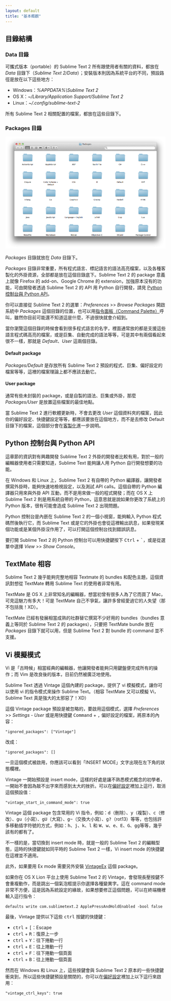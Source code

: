 ```yaml
---
layout: default
title: "基本概觀"
---
```

## <span id="directories">目錄結構</span>

### <span id="data-directory">Data 目錄</span>

可攜式版本（portable）的 Sublime Text 2 所有跟使用者有關的資料，都放在 _Data_ 目錄下（_Sublime Text 2/Data_）；安裝版本則因為系統平台的不同，預設路徑是放在以下這些地方：

* Windows：_%APPDATA%\Sublime Text 2_
* OS X：_~/Library/Application Support/Sublime Text 2_
* Linux：_~/.config/sublime-text-2_

所有 Sublime Text 2 相關配置的檔案，都放在這些目錄下。<i class="icon-folder-open"></i>

### <span id="package-directory">Packages 目錄</span>

![sublime-packages](/images/sublime-packages.png)

_Packages_ 目錄就放在 _Data_ 目錄下。

_Packages_ 目錄非常重要，所有程式語言、標記語言的語法高亮檔案，以及各種客製化的外掛資源，全部都是放在這個目錄底下。Sublime Text 2 的 package 意義上就像 Firefox 的 add-on、Google Chrome 的 extension，加強原本沒有的功能，可由開發者透過 Sublime Text 2 的 API 用 Python 自行開發，請見 [Python 控制台與 Python API](#python-console-and-python-api)。

你可以直接從 Sublime Text 2 的選單：_Preferences_ >> _Browse Packages_ 開啟系統中 _Packages_ 這個目錄的位置，也可以用[指令面板（Command Palette）](/file-management-and-command-palette#command-palette)呼叫，雖然你目前可能還不知道這是什麼，不過很快就會介紹到。

當你瀏覽這個目錄的時候會看到很多程式語言的名字，裡面通常放的都是支援這些語言程式碼高亮的檔案，或是巨集、自動完成的語法等等，可是其中有兩個看起來很不一樣，那就是 _Default_、_User_ 這兩個目錄。

#### <span id="default-package">Default package</span>

_Packages/Default_ 是存放所有 Sublime Text 2 預設的程式、巨集、偏好設定的檔案等等，這裡的檔案理論上都不應該去動它。

<!-- TODO: 加上中文化的連結。 -->

#### <span id="user-package">User package</span>

通常有些未封裝的 package，或是自製的語法、巨集或外掛，那麼 _Packages/User_ 是放置這些檔案的最佳地點。

當 Sublime Text 2 進行軟體更新時，不會去更改 _User_ 這個資料夾的檔案，因此你的偏好設定、快捷鍵設定等等，都應該要放在這個地方，而不是去修改 Default 目錄下的檔案，這個部分會在[客製化](/customization)進一步說明。

## <span id="python-console-and-python-api">Python 控制台與 Python API</span>

這章節的資訊對有興趣開發 Sublime Text 2 外掛的開發者比較有用，對於一般的編輯器使用者只需要知道，Sublime Text 能夠讓人用 Python 自行開發想要的功能。

在 Windows 和 Linux 上，Sublime Text 2 有自帶的 Python 編譯器，讓開發者撰寫外掛時，能夠快速地檢視設定，以及測試 API calls。這個自帶的 Python 編譯器只用來與外掛 API 互動，而不是用來做一般的程式開發；而在 OS X 上 Sublime Text 2 則是用系統自帶的 Python，這意思就是說如果你更改了系統上的 Python 版本，很有可能會造成 Sublime Text 2 出現問題。

Python 控制台是內嵌在 Sublime Text 2 的一個小視窗，能夠輸入 Python 程式碼然後執行它，而 Sublime Text 或是它的外掛也會從這裡輸出訊息，如果發現某個功能或是某個外掛沒作用了，可以打開這個控制台找到錯誤訊息。

要打開 Sublime Text 2 的 Python 控制台可以用快捷鍵按下 <kbd>Ctrl</kbd> + <kbd>`</kbd>，或是從選單中選擇 _View_ >> _Show Console_。

## <span id="textmate-compatibility">TextMate 相容</span>

Sublime Text 2 幾乎能夠完整地相容 Textmate 的 bundles 和配色主題，這個資訊對想從 TextMate 轉用 Sublime Text 的使用者非常有用。

TextMate 是 OS X 上非常知名的編輯器，想當初曾有很多人為了它而買了 Mac，可見這魅力有多大！可是 TextMate 自己不爭氣，讓許多曾經愛過它的人失望（那不包括我！XD）。<i class="icon-hand-up"></i>

TextMate 已經有發展相當成熟的社群替它撰寫不少好用的 bundles（bundles 意義上等同於 Sublime Text 2 的 packages），只要把 TextMate bundle 放在 _Packages_ 目錄下就可以用，但是 Sublime Text 2 對 bundle 的 command 並不支援。

## <span id="vi-emulation">Vi 模擬模式</span>

Vi 是「古時候」相當經典的編輯器，他讓開發者能夠只用鍵盤便完成所有的操作；而 Vim 是改良後的版本，目前仍然被廣泛地使用。<i class="icon-pencil"></i>

Sublime Text 透過 Vintage 這個內建的 package，提供了 vi 模擬模式，讓你可以使用 vi 的指令模式來操作 Sublime Text。（相容 TextMate 又可以模擬 Vi，Sublime Text 真是強大的太邪惡了！XD）

這個 Vintage package 預設是被忽略的，要啟用這個模式，選擇 _Preferences_ >> _Settings - User_ 或是用快捷鍵 <kbd>Command</kbd> + <kbd>,</kbd> 偏好設定的檔案，將原本的內容：

    "ignored_packages": ["Vintage"]

改成：

    "ignored_packages": []

一旦這個模式被啟用，你應該可以看到「INSERT MODE」文字出現在左下角的狀態欄裡。

Vintage 一開始預設是 insert mode，這樣的好處是讓不熟悉模式概念的初學者，一開始不會因為敲不出字來而感到太大的挫折。可以在[偏好設定](/customization#how-to-change-settings)裡加上這行，取消這個預設值：

    "vintage_start_in_command_mode": true

Vintage 這個 package 包含常用的 Vi 指令，例如：<kbd>d</kbd>（刪除）、<kbd>y</kbd>（複製）、<kbd>c</kbd>（修改）、<kbd>g</kbd><kbd>u</kbd>（小寫）、<kbd>g</kbd><kbd>U</kbd>（大寫）、<kbd>g</kbd><kbd>~</kbd>（交換大小寫）、<kbd>g</kbd><kbd>?</kbd>（rot13）等等，也包括許多移動插字符號的方式，例如：<kbd>h</kbd>、<kbd>j</kbd>、<kbd>k</kbd>、<kbd>l</kbd> 和 <kbd>W</kbd>、<kbd>w</kbd>、<kbd>e</kbd>、<kbd>E</kbd>、<kbd>G</kbd>、<kbd>gg</kbd>等等，幾乎該有的都有了。

不一樣的是，當切換到 insert mode 時，就是一般的 Sublime Text 2 的編輯型態，這時的快捷鍵就如同平時的 Sublime Text 2 一樣，Vi insert mode 的快捷鍵在這裡並不適用。

此外，如果要用 Ex mode 需要另外安裝 [VintageEx](https://github.com/SublimeText/VintageEx) 這個 package。

如果你在 OS X Lion 平台上使用 Sublime Text 2 的 Vintage，會發現長壓按鍵不會重複動作，而是跳出一個氣泡框提示你選擇各種變異字。這在 command mode 非常不方便，這是因為系統設定的緣故，如果想要修正這個問題，可以在終端機裡輸入這行指令：

    defaults write com.sublimetext.2 ApplePressAndHoldEnabled -bool false

最後，Vintage 提供以下這些 <kbd>ctrl</kbd> 按鍵的快捷鍵：

* <kbd>ctrl</kbd> + <kbd>[</kbd>：Escape
* <kbd>ctrl</kbd> + <kbd>R</kbd>：復原上一步
* <kbd>ctrl</kbd> + <kbd>Y</kbd>：往下捲動一行
* <kbd>ctrl</kbd> + <kbd>E</kbd>：往上捲動一行
* <kbd>ctrl</kbd> + <kbd>F</kbd>：往下捲動一個頁面
* <kbd>ctrl</kbd> + <kbd>B</kbd>：往上捲動一個頁面

然而在 Windows 和 Linux 上，這些按鍵會與 Sublime Text 2 原本的一些快捷鍵衝突到，所以這些快捷鍵預設是關閉的，你可以在[偏好設定](/customization#how-to-change-settings)裡加上以下這行來啟用：

    "vintage_ctrl_keys": true
